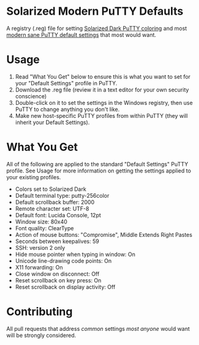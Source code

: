 Solarized Modern PuTTY Defaults
===============================

A registry (.reg) file for setting [Solarized Dark PuTTY coloring][solarized] and most [modern sane PuTTY default settings][arabesque] that most would want.

Usage
=====
1. Read "What You Get" below to ensure this is what you want to set for your "Default Settings" profile in PuTTY.
2. Download the .reg file (review it in a text editor for your own security conscience)
3. Double-click on it to set the settings in the Windows registry, then use PuTTY to change anything you don't like.
4. Make new host-specific PuTTY profiles from within PuTTY (they will inherit your Default Settings).

What You Get
============
All of the following are applied to the standard "Default Settings" PuTTY profile. See Usage for more information on getting the settings applied to your existing profiles.

* Colors set to Solarized Dark
* Default terminal type: putty-256color
* Default scrollback buffer: 2000
* Remote character set: UTF-8
* Default font: Lucida Console, 12pt
* Window size: 80x40
* Font quality: ClearType
* Action of mouse buttons: "Compromise", Middle Extends Right Pastes
* Seconds between keepalives: 59
* SSH: version 2 only
* Hide mouse pointer when typing in window: On
* Unicode line-drawing code points: On
* X11 forwarding: On
* Close window on disconnect: Off
* Reset scrollback on key press: On
* Reset scrollback on display activity: Off

Contributing
============
All pull requests that address _common_ settings _most anyone_ would want will be strongly considered.

[solarized]: https://github.com/altercation/solarized "Solarized - Precision colors for machines and people"
[arabesque]: http://blog.sanctum.geek.nz/putty-configuration/ "Tom Ryder (arabesque) - PuTTY Configuration"
